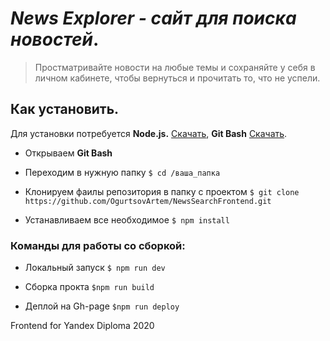 ***News Explorer - сайт для поиска новостей***.
========================================

>Простматривайте новости на любые темы и сохраняйте у себя в личном кабинете, чтобы вернуться и прочитать то, что не успели.

Как установить.
-----------------------------------

Для установки потребуется 
**Node.js.** [Скачать](https://nodejs.org/en/download/),
**Git Bash** [Скачать](https://git-scm.com/downloads).

* Открываем **Git Bash**
* Переходим в нужную папку
`$ cd /ваша_папка`

* Клонируем фаилы репозитория в папку с проектом
 `$ git clone https://github.com/OgurtsovArtem/NewsSearchFrontend.git`

* Устанавливаем все необходимое
`$ npm install` 

### Команды для работы со сборкой: 

* Локальный запуск
`$ npm run dev`

* Сборка прокта 
`$npm run build`

* Деплой на Gh-page
`$npm run deploy`



Frontend for Yandex Diploma 2020
